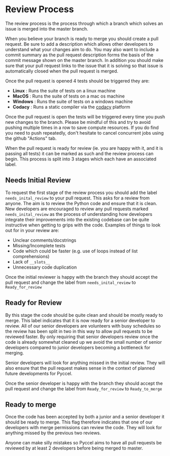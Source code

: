 # Review Process

The review process is the process through which a branch which solves an issue is merged into the master branch.

When you believe your branch is ready to merge you should create a pull request. Be sure to add a description which allows other developers to understand what your changes aim to do. You may also want to include a commit summary as the pull request description forms the basis of the commit message shown on the master branch. In addition you should make sure that your pull request links to the issue that it is solving so that issue is automatically closed when the pull request is merged.

Once the pull request is opened 4 tests should be triggered they are: 

-   **Linux** : Runs the suite of tests on a linux machine
-   **MacOS** : Runs the suite of tests on a mac os machine
-   **Windows** : Runs the suite of tests on a windows machine
-   **Codacy** : Runs a static compiler via the [codacy](https://app.codacy.com/gh/pyccel/pyccel/dashboard) platform

Once the pull request is open the tests will be triggered every time you push new changes to the branch. Please be mindful of this and try to avoid pushing multiple times in a row to save compute resources. If you do find you need to push repeatedly, don't hesitate to cancel concurrent jobs using the github "Actions" tab.

When the pull request is ready for review (ie. you are happy with it, and it is passing all tests) it can be marked as such and the review process can begin. This process is split into 3 stages which each have an associated label.

## Needs Initial Review

To request the first stage of the review process you should add the label `needs_inital_review` to your pull request. This asks for a review from anyone. The aim is to review the Python code and ensure that it is clean. New developers are encouraged to review any pull requests marked `needs_inital_review` as the process of understanding how developers integrate their improvements into the existing codebase can be quite instructive when getting to grips with the code. Examples of things to look out for in your review are:

-   Unclear comments/docstrings
-   Missing/Incomplete tests
-   Code which could be faster (e.g. use of loops instead of list comprehensions)
-   Lack of `__slots__`
-   Unnecessary code duplication

Once the initial reviewer is happy with the branch they should accept the pull request and change the label from `needs_inital_review` to `Ready_for_review`

## Ready for Review

By this stage the code should be quite clean and should be mostly ready to merge. This label indicates that it is now ready for a senior developer to review. All of our senior developers are volunteers with busy schedules so the review has been split in two in this way to allow pull requests to be reviewed faster. By only requiring that senior developers review once the code is already somewhat cleaned up we avoid the small number of senior developers compared to junior developers becoming a bottleneck for merging.

Senior developers will look for anything missed in the initial review. They will also ensure that the pull request makes sense in the context of planned future developments for Pyccel.

Once the senior developer is happy with the branch they should accept the pull request and change the label from `Ready_for_review` to `Ready_to_merge`

## Ready to merge

Once the code has been accepted by both a junior and a senior developer it should be ready to merge. This flag therefore indicates that one of our developers with merge permissions can review the code. They will look for anything missed by the previous two reviews.

Anyone can make silly mistakes so Pyccel aims to have all pull requests be reviewed by at least 2 developers before being merged to master.
